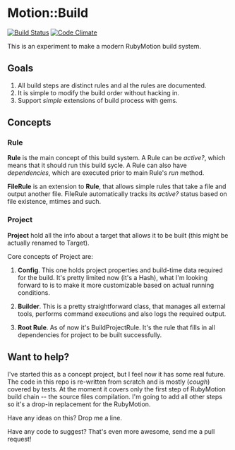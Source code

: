 # Motion::Build

[![Build Status](https://secure.travis-ci.org/farcaller/motion-build.png?branch=master)](http://travis-ci.org/farcaller/motion-build)
[![Code Climate](https://codeclimate.com/badge.png)](https://codeclimate.com/github/farcaller/motion-build)

This is an experiment to make a modern RubyMotion build system.

## Goals

1. All build steps are distinct rules and al the rules are documented.
2. It is simple to modify the build order without hacking in.
3. Support *simple* extensions of build process with gems.

## Concepts

### Rule

**Rule** is the main concept of this build system. A Rule can be *active?*, which
means that it should run this build sycle. A Rule can also have *dependencies*,
which are executed prior to main Rule's *run* method.

**FileRule** is an extension to **Rule**, that allows simple rules that take a
file and output another file. FileRule automatically tracks its *active?* status
based on file existence, mtimes and such.

### Project

**Project** hold all the info about a target that allows it to be built (this
might be actually renamed to Target).

Core concepts of Project are:

1. **Config**. This one holds project properties and build-time data required for
the build. It's pretty limited now (it's a Hash), what I'm looking forward to is
to make it more customizable based on actual running conditions.

2. **Builder**. This is a pretty straightforward class, that manages all external
tools, performs command executions and also logs the required output.

3. **Root Rule**. As of now it's BuildProjectRule. It's the rule that fills in
all dependencies for project to be built successfully.

## Want to help?

I've started this as a concept project, but I feel now it has some real future.
The code in this repo is re-written from scratch and is mostly (*cough*) covered
by tests. At the moment it covers only the first step of RubyMotion build chain
-- the source files compilation. I'm going to add all other steps so it's a
drop-in replacement for the RubyMotion.

Have any ideas on this? Drop me a line.

Have any code to suggest? That's even more awesome, send me a pull request!
